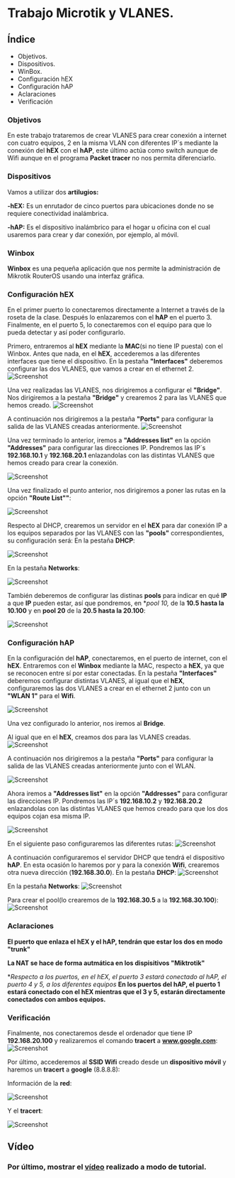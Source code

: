 # Trabajo Microtik y VLANES.

## Índice

<ul>
  
<li type="disc">Objetivos.</li>
  
<li type="disc">Dispositivos.</li>

<li type="disc">WinBox.</li>

<li type="disc">Configuración hEX</li>

<li type="disc">Configuración hAP</li>

<li type="disc">Aclaraciones</li>

<li type="disc">Verificación</li>

</ul>

### Objetivos

En este trabajo trataremos de crear VLANES para crear conexión a internet con cuatro equipos, 2 en la misma VLAN con diferentes IP´s mediante la conexión del **hEX** con el **hAP**, este último actúa como switch aunque de Wifi aunque en el programa **Packet tracer** no nos permita diferenciarlo.

### Dispositivos

Vamos a utilizar dos **artilugios:**

**-hEX:** Es un enrutador de cinco puertos para ubicaciones donde no se requiere conectividad inalámbrica.

**-hAP:** Es el dispositivo inalámbrico para el hogar u oficina con el cual usaremos para crear y dar conexión, por ejemplo, al móvil.

### Winbox

**Winbox** es una pequeña aplicación que nos permite la administración de Mikrotik RouterOS usando una interfaz gráfica.

### Configuración hEX
En el primer puerto  lo conectaremos directamente a Internet a través de la roseta de la clase. Después lo enlazaremos con el **hAP** en el puerto 3. Finalmente, en el puerto 5, lo conectaremos con el equipo para que lo pueda detectar y así poder configurarlo.

Primero, entraremos al **hEX** mediante la **MAC**(si no tiene IP puesta) con el Winbox.
Antes que nada, en el **hEX**, accederemos a las diferentes interfaces que tiene el dispositivo. 
En la pestaña **"Interfaces"** deberemos configurar las dos VLANES, que vamos a crear en el ethernet 2. 
![Screenshot](https://i.ibb.co/865w5kV/11-interfaces-hex.png)

Una vez realizadas las VLANES, nos dirigiremos a configurar el **"Bridge"**. Nos dirigiremos a la pestaña **"Bridge"** y crearemos 2 para las VLANES que hemos creado. 
![Screenshot](https://i.ibb.co/BKS0YwG/13-bridge-hex.png)

A continuación nos dirigiremos a la pestaña **"Ports"** para configurar la salida de las VLANES creadas anteriormente.
![Screenshot](https://i.ibb.co/yFtV4vw/14-bridge-2-hex.png)

Una vez terminado lo anterior, iremos a **"Addresses list"** en la opción **"Addresses"** para configurar las direcciones IP.
Pondremos las IP´s **192.168.10.1** y **192.168.20.1** enlazandolas con las distintas VLANES que hemos creado para crear la conexión.

![Screenshot](https://i.ibb.co/dWMPzFf/12-address-hex.png)

Una vez finalizado el punto anterior, nos dirigiremos a poner las rutas en la opción **"Route List""**:

![Screenshot](https://i.ibb.co/z4cwcMD/19-ip-routing-hex.png)

Respecto al DHCP, crearemos un servidor en el **hEX** para dar conexión IP a los equipos separados por las VLANES con las **"pools"** correspondientes, su configuración será: 
En la pestaña **DHCP**:

![Screenshot](https://i.ibb.co/gj0NSSj/17-dhcp-server-hex.png)

En la pestaña **Networks**:

![Screenshot](https://i.ibb.co/tYBnR0h/18-dhcp-config-hex.png)

También deberemos de configurar las distinas **pools** para indicar en qué **IP** a que **IP** pueden estar, así que pondremos, en **pool 10,* de la **10.5 hasta la 10.100** y en **pool 20** de la **20.5 hasta la 20.100**:

![Screenshot](https://i.ibb.co/ww7SPhb/16-DHCP-pool-hex.png)


### Configuración hAP
En la configuración del **hAP**, conectaremos, en el puerto de internet, con el **hEX**.
Entraremos con el **Winbox** mediante la MAC, respecto a **hEX**, ya que se reconocen entre sí por estar conectadas.
En la pestaña **"Interfaces"** deberemos configurar distintas VLANES, al igual que el **hEX**, configuraremos las dos VLANES a crear en el ethernet 2 junto con un **"WLAN 1"** para el **Wifi**.

![Screenshot](https://i.ibb.co/k604J7B/02-interface-hap.png)

Una vez configurado lo anterior, nos iremos al **Bridge**.

Al igual que en el **hEX**, creamos dos para las VLANES creadas.
![Screenshot](https://i.ibb.co/wStfgLG/03-bridge-hap.png)

A continuación nos dirigiremos a la pestaña **"Ports"** para configurar la salida de las VLANES creadas anteriormente junto con el WLAN.

![Screenshot](https://i.ibb.co/JtXZ0kW/04-bridge-2-hap.png)

Ahora iremos a **"Addresses list"** en la opción **"Addresses"** para configurar las direcciones IP.
Pondremos las IP´s **192.168.10.2** y **192.168.20.2** enlazandolas con las distintas VLANES que hemos creado para que los dos equipos cojan esa misma IP.

![Screenshot](https://i.ibb.co/CtXTzNR/01-address-hap.png)

En el siguiente paso configuraremos las diferentes rutas:
![Screenshot](https://i.ibb.co/C8DNc5R/09-ip-routing-hap.png)

A continuación configuraremos el servidor DHCP que tendrá el dispositivo **hAP**.
En esta ocasión lo haremos por y para la conexión **Wifi**, crearemos otra nueva dirección (**192.168.30.0**).
En la pestaña **DHCP**:
![Screenshot](https://i.ibb.co/3psKX4D/07-dhcp-server.png)

En la pestaña **Networks**:
![Screenshot](https://i.ibb.co/FmjLLQ2/08-dhcp-config-hap.png)

Para crear el pool(lo crearemos de la **192.168.30.5** a la **192.168.30.100**):
![Screenshot](https://i.ibb.co/GJyqgDD/06-dhcp-pool-hap.png)

### Aclaraciones
**El puerto que enlaza el hEX y el hAP, tendrán que estar los dos en modo "trunk"**

**La NAT se hace de forma autmática en los dispisitivos "Miktrotik"**

**Respecto a los puertos, en el hEX, el puerto 3 estará conectado al hAP, el puerto 4 y 5, a los diferentes equipos*
**En los puertos del hAP, el puerto 1 estará conectado con el hEX mientras que el 3 y 5, estarán directamente conectados con ambos equipos.**

### Verificación
Finalmente, nos conectaremos desde el ordenador que tiene IP **192.168.20.100** y realizaremos el comando **tracert** a **www.google.com**:
![Screenshot](https://i.ibb.co/dttvMCT/pingaso-y-tracert.png)

Por último, accederemos al **SSID Wifi** creado desde un **dispositivo móvil** y haremos un **tracert** a **google** (8.8.8.8):

Información de la **red**:

![Screenshot](https://i.ibb.co/ZmrSXNf/IMG-20190604-WA0021-resized.jpg)

Y el **tracert**:

![Screenshot](https://i.ibb.co/S5Nx199/IMG-20190604-WA0020-resized.jpg)

## Vídeo
### Por último, mostrar el [vídeo](https://www.youtube.com/watch?v=CtbPDUnQNMk&feature=youtu.be) realizado a modo de tutorial.
